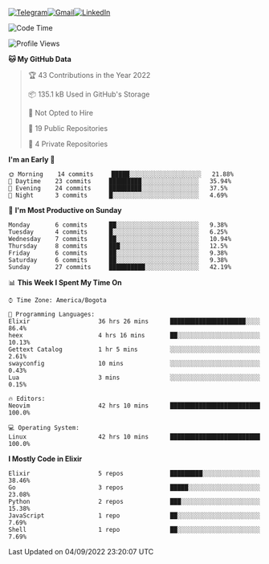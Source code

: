 
[![Telegram](https://img.shields.io/badge/-TELEGRAM-2CA5E0?logo=telegram&logoColor=white)](https://t.me/jogeraca)[![Gmail](https://img.shields.io/badge/-GMAIL-D14836?logo=gmail&logoColor=white)](mailto:jogeraca@gmail.com)[![LinkedIn](https://img.shields.io/badge/-LINKEDIN-3177C6?logo=linkedin&logoColor=white)](https://www.linkedin.com/in/jogeraca)

<!--START_SECTION:waka-->
![Code Time](http://img.shields.io/badge/Code%20Time-0%20secs-blue)

![Profile Views](http://img.shields.io/badge/Profile%20Views-0-blue)

**🐱 My GitHub Data** 

> 🏆 43 Contributions in the Year 2022
 > 
> 📦 135.1 kB Used in GitHub's Storage 
 > 
> 🚫 Not Opted to Hire
 > 
> 📜 19 Public Repositories 
 > 
> 🔑 4 Private Repositories  
 > 
**I'm an Early 🐤** 

```text
🌞 Morning    14 commits     █████░░░░░░░░░░░░░░░░░░░░   21.88% 
🌆 Daytime    23 commits     █████████░░░░░░░░░░░░░░░░   35.94% 
🌃 Evening    24 commits     █████████░░░░░░░░░░░░░░░░   37.5% 
🌙 Night      3 commits      █░░░░░░░░░░░░░░░░░░░░░░░░   4.69%

```
📅 **I'm Most Productive on Sunday** 

```text
Monday       6 commits      ██░░░░░░░░░░░░░░░░░░░░░░░   9.38% 
Tuesday      4 commits      █░░░░░░░░░░░░░░░░░░░░░░░░   6.25% 
Wednesday    7 commits      ██░░░░░░░░░░░░░░░░░░░░░░░   10.94% 
Thursday     8 commits      ███░░░░░░░░░░░░░░░░░░░░░░   12.5% 
Friday       6 commits      ██░░░░░░░░░░░░░░░░░░░░░░░   9.38% 
Saturday     6 commits      ██░░░░░░░░░░░░░░░░░░░░░░░   9.38% 
Sunday       27 commits     ██████████░░░░░░░░░░░░░░░   42.19%

```


📊 **This Week I Spent My Time On** 

```text
⌚︎ Time Zone: America/Bogota

💬 Programming Languages: 
Elixir                   36 hrs 26 mins      █████████████████████░░░░   86.4% 
heex                     4 hrs 16 mins       ██░░░░░░░░░░░░░░░░░░░░░░░   10.13% 
Gettext Catalog          1 hr 5 mins         ░░░░░░░░░░░░░░░░░░░░░░░░░   2.61% 
swayconfig               10 mins             ░░░░░░░░░░░░░░░░░░░░░░░░░   0.43% 
Lua                      3 mins              ░░░░░░░░░░░░░░░░░░░░░░░░░   0.15%

🔥 Editors: 
Neovim                   42 hrs 10 mins      █████████████████████████   100.0%

💻 Operating System: 
Linux                    42 hrs 10 mins      █████████████████████████   100.0%

```

**I Mostly Code in Elixir** 

```text
Elixir                   5 repos             █████████░░░░░░░░░░░░░░░░   38.46% 
Go                       3 repos             █████░░░░░░░░░░░░░░░░░░░░   23.08% 
Python                   2 repos             ███░░░░░░░░░░░░░░░░░░░░░░   15.38% 
JavaScript               1 repo              ██░░░░░░░░░░░░░░░░░░░░░░░   7.69% 
Shell                    1 repo              ██░░░░░░░░░░░░░░░░░░░░░░░   7.69%

```



 Last Updated on 04/09/2022 23:20:07 UTC
<!--END_SECTION:waka-->
